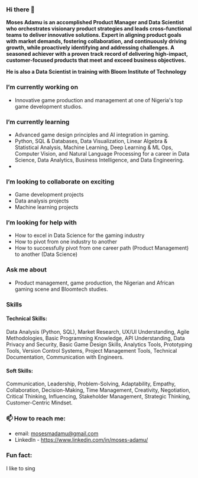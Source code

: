 ### Hi there 👋

**Moses Adamu is an accomplished Product Manager and Data Scientist who orchestrates visionary product strategies and leads cross-functional teams to deliver innovative solutions. Expert in aligning product goals with market demands, fostering collaboration, and continuously driving growth, while proactively identifying and addressing challenges. A seasoned achiever with a proven track record of delivering high-impact, customer-focused products that meet and exceed business objectives.**

**He is also a Data Scientist in training with Bloom Institute of Technology**

### I’m currently working on
- Innovative game production and management at one of Nigeria's top game development studios. 

### I’m currently learning
- Advanced game design principles and AI integration in gaming.
- Python, SQL & Databases, Data Visualization, Linear Algebra & Statistical Analysis, Machine Learning, Deep Learning & ML Ops, Computer Vision, and Natural Language Processing for a 
  career in Data Science, Data Analytics, Business Intelligence, and Data Engineering.
- 

### I’m looking to collaborate on exciting
- Game development projects
- Data analysis projects
- Machine learning projects

### I’m looking for help with
 - How to excel in Data Science for the gaming industry
 - How to pivot from one industry to another
 - How to successfully pivot from one career path (Product Management) to another (Data Science)

###  Ask me about
 - Product management, game production, the Nigerian and African gaming scene and Bloomtech studies. 

### Skills
#### Technical Skills: 
  Data Analysis (Python, SQL), 
  Market Research, 
  UX/UI Understanding, 
  Agile Methodologies, 
  Basic Programming Knowledge, 
  API Understanding, 
  Data Privacy and Security, 
  Basic Game Design Skills, 
  Analytics Tools, 
  Prototyping
  Tools, 
  Version Control Systems, 
  Project Management Tools, 
  Technical Documentation, 
  Communication with Engineers.

#### Soft Skills: 
  Communication, 
  Leadership, 
  Problem-Solving, 
  Adaptability, 
  Empathy, 
  Collaboration, 
  Decision-Making, 
  Time Management, 
  Creativity, 
  Negotiation, 
  Critical Thinking, 
  Influencing, 
  Stakeholder Management, 
  Strategic Thinking,
  Customer-Centric Mindset.

### 📫 How to reach me: 
- email: mosesmadamu@gmail.com
- LinkedIn - https://www.linkedin.com/in/moses-adamu/

### Fun fact: 
I like to sing
